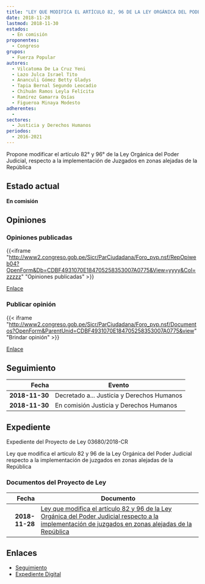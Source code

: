 ```yaml
---
title: "LEY QUE MODIFICA EL ARTÍCULO 82, 96 DE LA LEY ORGÁNICA DEL PODER JUDICIAL, RESPECTO A LA IMPLEMENTACIÓN DE JUZGADOS EN ZONAS ALEJADAS DE LA REPÚBLICA"
date: 2018-11-28
lastmod: 2018-11-30
estados: 
  - En comisión
proponentes: 
  - Congreso
grupos: 
  - Fuerza Popular
autores: 
  - Vilcatoma De La Cruz Yeni
  - Lazo Julca Israel Tito
  - Ananculi Gómez Betty Gladys
  - Tapia Bernal Segundo Leocadio
  - Chihuán Ramos Leyla Felícita
  - Ramírez Gamarra Osías
  - Figueroa Minaya Modesto
adherentes: 
  - 
sectores: 
  - Justicia y Derechos Humanos
periodos: 
  - 2016-2021
---
```


Propone modificar el artículo 82° y 96° de la Ley Orgánica del Poder Judicial, respecto a la implementación de Juzgados en zonas alejadas de la República


## Estado actual

**En comisión**

## Opiniones

### Opiniones publicadas

{{<iframe "http://www2.congreso.gob.pe/Sicr/ParCiudadana/Foro_pvp.nsf/RepOpiweb04?OpenForm&Db=CDBF4931070E184705258353007A0775&View=yyyy&Col=zzzzz" "Opiniones publicadas" >}}

[Enlace](http://www2.congreso.gob.pe/Sicr/ParCiudadana/Foro_pvp.nsf/RepOpiweb04?OpenForm&Db=CDBF4931070E184705258353007A0775&View=yyyy&Col=zzzzz)
### Publicar opinión

{{< iframe "http://www2.congreso.gob.pe/Sicr/ParCiudadana/Foro_pvp.nsf/Documentos?OpenForm&ParentUnid=CDBF4931070E184705258353007A0775&view" "Brindar opinión" >}}

[Enlace](http://www2.congreso.gob.pe/Sicr/ParCiudadana/Foro_pvp.nsf/Documentos?OpenForm&ParentUnid=CDBF4931070E184705258353007A0775&view)

## Seguimiento

| Fecha | Evento |
|------:|--------|
| **2018-11-30** | Decretado a... Justicia y Derechos Humanos|
| **2018-11-30** | En comisión Justicia y Derechos Humanos|


## Expediente

Expediente del Proyecto de Ley 03680/2018-CR

Ley que modifica el artículo 82 y 96 de la Ley Orgánica del Poder Judicial respecto a la implementación de juzgados en zonas alejadas de la República


### Documentos del Proyecto de Ley

| Fecha | Documento |
|------:|--------|
| **2018-11-28** | [Ley que modifica el artículo 82 y 96 de la Ley Orgánica del Poder Judicial respecto a la implementación de juzgados en zonas alejadas de la República](http://www.leyes.congreso.gob.pe/Documentos/2016_2021/Proyectos_de_Ley_y_de_Resoluciones_Legislativas/PL0368020181128.pdf) |

## Enlaces 

- [Seguimiento](http://www2.congreso.gob.pe/Sicr/TraDocEstProc/CLProLey2016.nsf/f7fff46988ca05b1052578e100829cc7/12a0268afb61b7c505258353007e324e?OpenDocument)
- [Expediente Digital](http://www2.congreso.gob.pe/Sicr/TraDocEstProc/CLProLey2016.nsf/f7fff46988ca05b1052578e100829cc7/12a0268afb61b7c505258353007e324e?OpenDocument&Click=05257FB7005EB655.eb71d0cf91d8294e05256cdf006b5706/$Body/0.1C6C)
